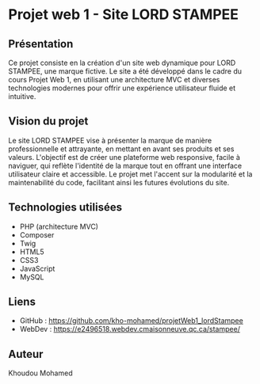 # Projet web 1 - Site LORD STAMPEE

## Présentation
Ce projet consiste en la création d'un site web dynamique pour LORD STAMPEE, une marque fictive. Le site a été développé dans le cadre du cours Projet Web 1, en utilisant une architecture MVC et diverses technologies modernes pour offrir une expérience utilisateur fluide et intuitive.

## Vision du projet
Le site LORD STAMPEE vise à présenter la marque de manière professionnelle et attrayante, en mettant en avant ses produits et ses valeurs. L'objectif est de créer une plateforme web responsive, facile à naviguer, qui reflète l'identité de la marque tout en offrant une interface utilisateur claire et accessible. Le projet met l'accent sur la modularité et la maintenabilité du code, facilitant ainsi les futures évolutions du site.

## Technologies utilisées
- PHP (architecture MVC)
- Composer
- Twig
- HTML5
- CSS3
- JavaScript
- MySQL

## Liens
- GitHub : https://github.com/kho-mohamed/projetWeb1_lordStampee
- WebDev : https://e2496518.webdev.cmaisonneuve.qc.ca/stampee/

## Auteur
Khoudou Mohamed